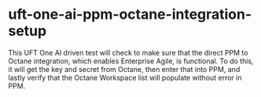 # uft-one-ai-ppm-octane-integration-setup
This UFT One AI driven test will check to make sure that the direct PPM to Octane integration, which enables Enterprise Agile, is functional.  To do this, it will get the key and secret from Octane, then enter that into PPM, and lastly verify that the Octane Workspace list will populate without error in PPM.
